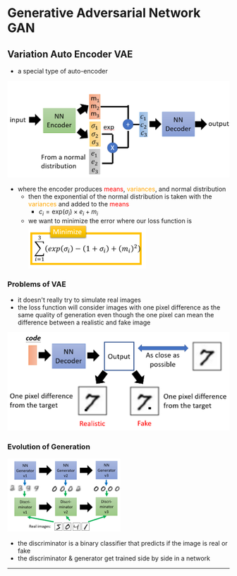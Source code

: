 # Generative Adversarial Network GAN

## Variation Auto Encoder VAE

- a special type of auto-encoder

<img src="images/image-20231206004822022.png" alt="image-20231206004822022" style="zoom:50%;" />

- where the encoder produces <span style="color:red">means</span>, <span style="color:orange">variances</span>, and normal distribution
  - then the exponential of the normal distribution is taken with the <span style="color:orange">variances</span> and added to the <span style="color:red">means</span>
    - $c_i = \text{exp}(\sigma_i) \times e_i + m_i$
  - we want to minimize the error where our loss function is
    <img src="images/image-20231206005120760.png" alt="image-20231206005120760" style="zoom:50%;" />

### Problems of VAE

- it doesn't really try to simulate real images
- the loss function will consider images with one pixel difference as the same quality of generation even though the one pixel can mean the difference between a realistic and fake image

<img src="images/image-20231206005345911.png" alt="image-20231206005345911" style="zoom:50%;" />

### Evolution of Generation

<img src="images/image-20231206005530936.png" alt="image-20231206005530936" style="zoom:25%;" />

- the discriminator is a binary classifier that  predicts if the image is real or fake
- the discriminator & generator get trained side by side in a network

---


